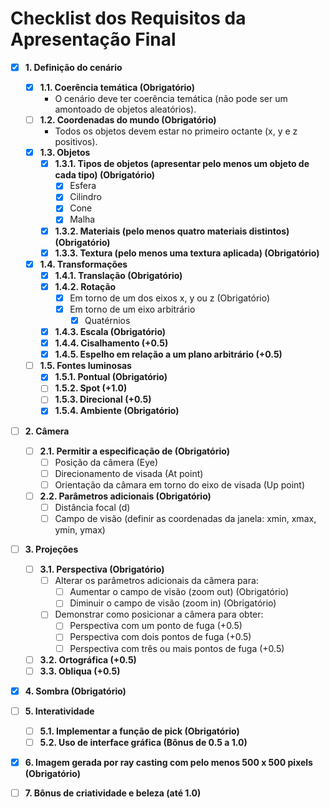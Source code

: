 # Checklist dos Requisitos da Apresentação Final

- [x] **1. Definição do cenário**
    - [x] **1.1. Coerência temática (Obrigatório)**
        - O cenário deve ter coerência temática (não pode ser um amontoado de objetos aleatórios).
    - [ ] **1.2. Coordenadas do mundo (Obrigatório)**
        - Todos os objetos devem estar no primeiro octante (x, y e z positivos).
    - [x] **1.3. Objetos**
        - [x] **1.3.1. Tipos de objetos (apresentar pelo menos um objeto de cada tipo) (Obrigatório)**
            - [x] Esfera
            - [x] Cilindro
            - [x] Cone
            - [x] Malha
        - [x] **1.3.2. Materiais (pelo menos quatro materiais distintos) (Obrigatório)**
        - [x] **1.3.3. Textura (pelo menos uma textura aplicada) (Obrigatório)**
    - [x] **1.4. Transformações**
        - [x] **1.4.1. Translação (Obrigatório)**
        - [x] **1.4.2. Rotação**
            - [x] Em torno de um dos eixos x, y ou z (Obrigatório)
            - [x] Em torno de um eixo arbitrário
                - [x] Quatérnios
        - [x] **1.4.3. Escala (Obrigatório)**
        - [x] **1.4.4. Cisalhamento (+0.5)**
        - [x] **1.4.5. Espelho em relação a um plano arbitrário (+0.5)**
    - [ ] **1.5. Fontes luminosas**
        - [x] **1.5.1. Pontual (Obrigatório)**
        - [ ] **1.5.2. Spot (+1.0)**
        - [ ] **1.5.3. Direcional (+0.5)**
        - [x] **1.5.4. Ambiente (Obrigatório)**

- [ ] **2. Câmera**
    - [ ] **2.1. Permitir a especificação de (Obrigatório)**
        - [ ] Posição da câmera (Eye)
        - [ ] Direcionamento de visada (At point)
        - [ ] Orientação da câmara em torno do eixo de visada (Up point)
    - [ ] **2.2. Parâmetros adicionais (Obrigatório)**
        - [ ] Distância focal (d)
        - [ ] Campo de visão (definir as coordenadas da janela: xmin, xmax, ymin, ymax)

- [ ] **3. Projeções**
    - [ ] **3.1. Perspectiva (Obrigatório)**
        - [ ] Alterar os parâmetros adicionais da câmera para:
            - [ ] Aumentar o campo de visão (zoom out) (Obrigatório)
            - [ ] Diminuir o campo de visão (zoom in) (Obrigatório)
        - [ ] Demonstrar como posicionar a câmera para obter:
            - [ ] Perspectiva com um ponto de fuga (+0.5)
            - [ ] Perspectiva com dois pontos de fuga (+0.5)
            - [ ] Perspectiva com três ou mais pontos de fuga (+0.5)
    - [ ] **3.2. Ortográfica (+0.5)**
    - [ ] **3.3. Obliqua (+0.5)**

- [x] **4. Sombra (Obrigatório)**

- [ ] **5. Interatividade**
    - [ ] **5.1. Implementar a função de pick (Obrigatório)**
    - [ ] **5.2. Uso de interface gráfica (Bônus de 0.5 a 1.0)**

- [x] **6. Imagem gerada por ray casting com pelo menos 500 x 500 pixels (Obrigatório)**

- [ ] **7. Bônus de criatividade e beleza (até 1.0)**
